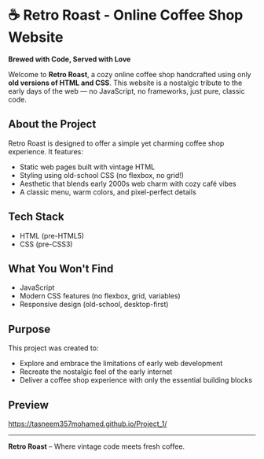 
# ☕ Retro Roast - Online Coffee Shop Website

**Brewed with Code, Served with Love**

Welcome to **Retro Roast**, a cozy online coffee shop handcrafted using only **old versions of HTML and CSS**. This website is a nostalgic tribute to the early days of the web — no JavaScript, no frameworks, just pure, classic code.

## About the Project

Retro Roast is designed to offer a simple yet charming coffee shop experience. It features:

- Static web pages built with vintage HTML
- Styling using old-school CSS (no flexbox, no grid!)
- Aesthetic that blends early 2000s web charm with cozy café vibes
- A classic menu, warm colors, and pixel-perfect details

## Tech Stack

- HTML (pre-HTML5)
- CSS (pre-CSS3)

## What You Won't Find

- JavaScript
- Modern CSS features (no flexbox, grid, variables)
- Responsive design (old-school, desktop-first)

## Purpose

This project was created to:

- Explore and embrace the limitations of early web development
- Recreate the nostalgic feel of the early internet
- Deliver a coffee shop experience with only the essential building blocks

## Preview

https://tasneem357mohamed.github.io/Project_1/

---

**Retro Roast** – Where vintage code meets fresh coffee.
